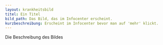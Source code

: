 ```yaml
---
layout: krankheitsbild
titel: Ein Titel
bild_path: Das Bild, das im Infocenter erscheint.
kurzbeschreibung: Erscheint im Infocenter bevor man auf 'mehr' klickt.
---
```


Die Beschreibung des Bildes
